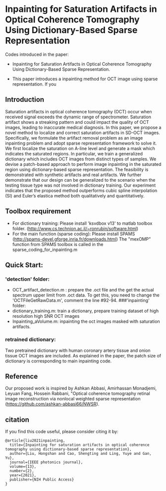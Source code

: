 # Inpainting for Saturation Artifacts in Optical Coherence Tomography Using Dictionary-Based Sparse Representation

Codes introduced in the paper:

* Inpainting for Saturation Artifacts in Optical Coherence Tomography Using Dictionary-Based Sparse Representation. 

* This paper introduces a inpainting method for OCT image using sparse representation. If you 


## Introduction

Saturation artifacts in optical coherence tomography (OCT) occur when received signal exceeds the dynamic range of spectrometer. Saturation artifact shows a streaking pattern and could impact the quality of OCT images, leading to inaccurate medical diagnosis. 
In this paper, we propose a novel method to localize and correct saturation artifacts in SD-OCT images. Specifically, we formulate the artifact removal problem as an image inpainting problem and adopt sparse representation framework to solve it. We first localize the saturation on A-line level and generate a mask which indicates the saturated regions. In particular, we train a generalized dictionary which includes OCT images from distinct types of samples. We devise a patch-based approach to perform image inpainting in the saturated region using dictionary-based sparse representation. The feasibility is demonstrated with synthetic artifacts and real artifacts. We further demonstrate that our design can be generalized to the scenario when the testing tissue type was not involved in dictionary training. Our experiment indicates that the proposed method outperforms cubic spline interpolation (SI) and Euler’s elastica method both qualitatively and quantitatively.


## Toolbox requirement

* For dictionary training: Please install 'ksvdbox v13' to matlab toolbox folder. (http://www.cs.technion.ac.il/~ronrubin/software.html)
* For the main function (sparse coding): Please install SPAMS (http://spams-devel.gforge.inria.fr/downloads.html)
    The "mexOMP" function from SPAMS toolbox is called in the sparse_coding_for_inpainting.m

## Quick Start: 

### 'detection' folder: 
* OCT_artifact_detection.m : prepare the .oct file and the get the actual spectrum upper limit from .oct data. To get this, you need to change the 'OCTFileGetRawData.m', comment the line #92-94.
###'inpainting' folder:
* dictionary_training.m: train a dictionary, prepare training dataset of high resolution high SNR OCT images
* Inpainting_aVolume.m: inpainting the oct images masked with saturation artifacts.

### retrained dictionary: 
Two pretrained dictionary with human coronary artery tissue and onion tissue OCT images are included. As explained in the paper, the patch size of dictionary is corresponding to main inpainting code.


## Reference
Our proposed work is inspired by Ashkan Abbasi, Amirhassan Monadjemi, Leyuan Fang, Hossein Rabbani, "Optical coherence tomography retinal image reconstruction via nonlocal weighted sparse representation (https://github.com/ashkan-abbasi66/NWSR).

## citation
If you find this code useful, please consider citing it by:
```
@article{liu2021inpainting,
  title={Inpainting for saturation artifacts in optical coherence tomography using dictionary-based sparse representation},
  author={Liu, Hongshan and Cao, Shengting and Ling, Yuye and Gan, Yu},
  journal={IEEE photonics journal},
  volume={13},
  number={2},
  year={2021},
  publisher={NIH Public Access}
}
```

